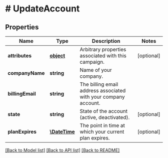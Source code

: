 # # UpdateAccount

## Properties

Name | Type | Description | Notes
------------ | ------------- | ------------- | -------------
**attributes** | [**object**](.md) | Arbitrary properties associated with this campaign. | [optional] 
**companyName** | **string** | Name of your company. | 
**billingEmail** | **string** | The billing email address associated with your company account. | 
**state** | **string** | State of the account (active, deactivated). | [optional] 
**planExpires** | [**\DateTime**](\DateTime.md) | The point in time at which your current plan expires. | [optional] 

[[Back to Model list]](../../README.md#documentation-for-models) [[Back to API list]](../../README.md#documentation-for-api-endpoints) [[Back to README]](../../README.md)


